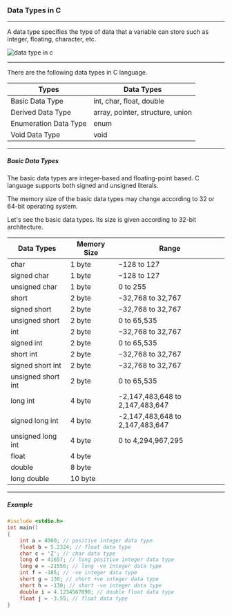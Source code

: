 ### Data Types in C

--------

A data type specifies the type of data that a variable can store such as integer, floating, character, etc.

![data type in c](https://static.javatpoint.com/cpages/images/c-data-types.jpg)

---------

There are the following data types in C language.

| Types | 	Data Types | 
|-----| ------| 
| Basic Data Type | int, char, float, double |
| Derived Data Type	| array, pointer, structure, union |
| Enumeration Data Type	| enum | 
| Void Data Type	| void |

--------

##### Basic Data Types

The basic data types are integer-based and floating-point based. C language supports both signed and unsigned literals.

The memory size of the basic data types may change according to 32 or 64-bit operating system.

Let's see the basic data types. Its size is given according to 32-bit architecture.

|Data Types	|Memory Size	|Range| 
|----|-----|-------|
|char	|1 byte	|−128 to 127|
|signed char	|1 byte	|−128 to 127|
|unsigned char	|1 byte|	0 to 255|
|short	|2 byte|	−32,768 to 32,767|
|signed short	|2 byte	|−32,768 to 32,767|
|unsigned short|	2 byte|	0 to 65,535|
|int	|2 byte|	−32,768 to 32,767|
|signed int	|2 byte| 0 to 65,535|
|short int	|2 byte|	−32,768 to 32,767|
|signed short int|	2 byte	| −32,768 to 32,767|
|unsigned short int|	2 byte	| 0 to 65,535|
|long int	|4 byte |	-2,147,483,648 to 2,147,483,647|
|signed long int|	4 byte	| -2,147,483,648 to 2,147,483,647|
|unsigned long int|	4 byte	| 0 to 4,294,967,295|
|float	|4 byte	| |
|double	|8 byte	| |
|long double|	10 byte|	


---------

##### Example

```objectivec
#include <stdio.h>
int main()
{
    int a = 4000; // positive integer data type
    float b = 5.2324; // float data type
    char c = 'Z'; // char data type
    long d = 41657; // long positive integer data type
    long e = -21556; // long -ve integer data type
    int f = -185; // -ve integer data type
    short g = 130; // short +ve integer data type
    short h = -130; // short -ve integer data type
    double i = 4.1234567890; // double float data type
    float j = -3.55; // float data type
}
```
